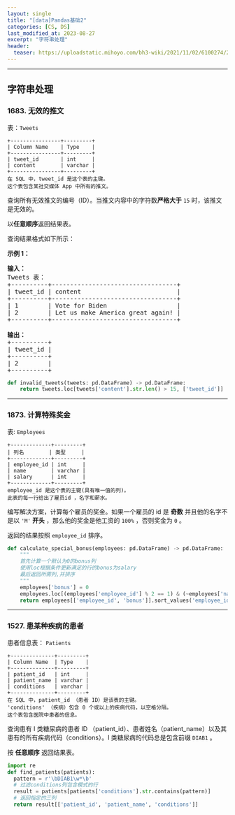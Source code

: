 ```yaml
---
layout: single
title: "[data]Pandas基础2"
categories: [CS, DS]
last_modified_at: 2023-08-27
excerpt: "字符串处理"
header:
  teaser: https://uploadstatic.mihoyo.com/bh3-wiki/2021/11/02/6100274/28d6ed3756f07386ea89c0545aa607e4_4495953451960248615.jpg
---
```


---
## 字符串处理

### 1683. 无效的推文
表：`Tweets`

```
+----------------+---------+
| Column Name    | Type    |
+----------------+---------+
| tweet_id       | int     |
| content        | varchar |
+----------------+---------+
在 SQL 中，tweet_id 是这个表的主键。
这个表包含某社交媒体 App 中所有的推文。
```

查询所有无效推文的编号（ID）。当推文内容中的字符数**严格大于** `15` 时，该推文是无效的。

以**任意顺序**返回结果表。

查询结果格式如下所示：

**示例 1：**

<pre><strong>输入：</strong>
Tweets 表：
+----------+----------------------------------+
| tweet_id | content                          |
+----------+----------------------------------+
| 1        | Vote for Biden                   |
| 2        | Let us make America great again! |
+----------+----------------------------------+

<strong>输出：</strong>
+----------+
| tweet_id |
+----------+
| 2        |
+----------+
</pre>

```python
def invalid_tweets(tweets: pd.DataFrame) -> pd.DataFrame:
    return tweets.loc[tweets['content'].str.len() > 15, ['tweet_id']]
```

---

### 1873. 计算特殊奖金

表: `Employees`

```
+-------------+---------+
| 列名        | 类型     |
+-------------+---------+
| employee_id | int     |
| name        | varchar |
| salary      | int     |
+-------------+---------+
employee_id 是这个表的主键(具有唯一值的列)。
此表的每一行给出了雇员id ，名字和薪水。
```

编写解决方案，计算每个雇员的奖金。如果一个雇员的 id 是 **奇数** 并且他的名字不是以 `'M'`  **开头** ，那么他的奖金是他工资的 `100%` ，否则奖金为 `0` 。

返回的结果按照 `employee_id` 排序。

```python
def calculate_special_bonus(employees: pd.DataFrame) -> pd.DataFrame:
    """
    首先计算一个默认为0的bonus列
    使用loc根据条件更新满足的行的bonus为salary
    最后返回所需列,并排序
    """
    employees['bonus'] = 0
    employees.loc[(employees['employee_id'] % 2 == 1) & (~employees['name'].str.startswith('M')), 'bonus'] = employees['salary']
    return employees[['employee_id', 'bonus']].sort_values('employee_id')
```

---

### 1527. 患某种疾病的患者
患者信息表： `Patients`

```
+--------------+---------+
| Column Name  | Type    |
+--------------+---------+
| patient_id   | int     |
| patient_name | varchar |
| conditions   | varchar |
+--------------+---------+
在 SQL 中，patient_id （患者 ID）是该表的主键。
'conditions' （疾病）包含 0 个或以上的疾病代码，以空格分隔。
这个表包含医院中患者的信息。
```

查询患有 I 类糖尿病的患者 ID （patient_id）、患者姓名（patient_name）以及其患有的所有疾病代码（conditions）。I 类糖尿病的代码总是包含前缀 `DIAB1` 。

按 **任意顺序** 返回结果表。

```python
import re
def find_patients(patients):
  pattern = r'\bDIAB1\w*\b' 
  # 过滤conditions列包含模式的行
  result = patients[patients['conditions'].str.contains(pattern)]
  # 返回指定的三列
  return result[['patient_id', 'patient_name', 'conditions']]
```
